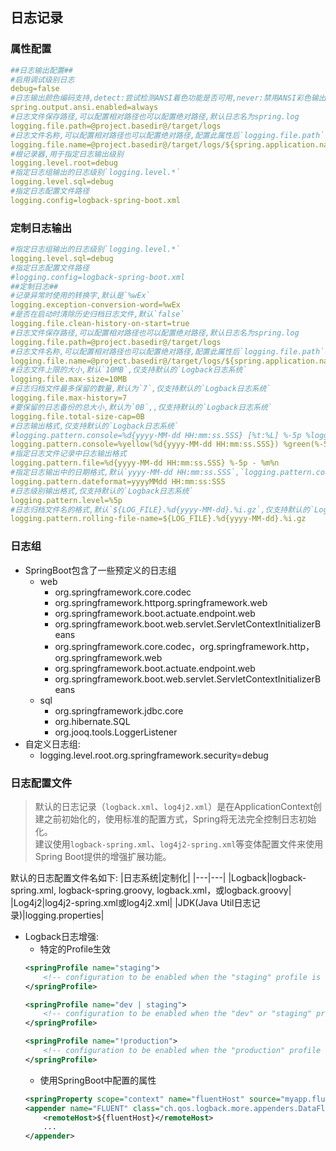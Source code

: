 ## 日志记录
### 属性配置
```yml
##日志输出配置##
#启用调试级别日志
debug=false
#日志输出颜色编码支持,detect:尝试检测ANSI着色功能是否可用,never:禁用ANSI彩色输出,always:启用ANSI彩色输出
spring.output.ansi.enabled=always
#日志文件保存路径,可以配置相对路径也可以配置绝对路径,默认日志名为spring.log
logging.file.path=@project.basedir@/target/logs
#日志文件名称,可以配置相对路径也可以配置绝对路径,配置此属性后`logging.file.path`不再生效,此属性未配置则日志路径为`logging.file.path/spring.log`
logging.file.name=@project.basedir@/target/logs/${spring.application.name}.log
#根记录器,用于指定日志输出级别
logging.level.root=debug
#指定日志组输出的日志级别`logging.level.*`
logging.level.sql=debug
#指定日志配置文件路径
logging.config=logback-spring-boot.xml
```
### 定制日志输出
```yml
#指定日志组输出的日志级别`logging.level.*`
logging.level.sql=debug
#指定日志配置文件路径
#logging.config=logback-spring-boot.xml
##定制日志##
#记录异常时使用的转换字,默认是`%wEx`
logging.exception-conversion-word=%wEx
#是否在启动时清除历史归档日志文件,默认`false`
logging.file.clean-history-on-start=true
#日志文件保存路径,可以配置相对路径也可以配置绝对路径,默认日志名为spring.log
logging.file.path=@project.basedir@/target/logs
#日志文件名称,可以配置相对路径也可以配置绝对路径,配置此属性后`logging.file.path`不再生效,此属性未配置则日志路径为`logging.file.path/spring.log`
logging.file.name=@project.basedir@/target/logs/${spring.application.name}.log
#日志文件上限的大小,默认`10MB`,仅支持默认的`Logback日志系统`
logging.file.max-size=10MB
#日志归档文件最多保留的数量,默认为`7`,仅支持默认的`Logback日志系统`
logging.file.max-history=7
#要保留的日志备份的总大小,默认为`0B`,,仅支持默认的`Logback日志系统`
logging.file.total-size-cap=0B
#日志输出格式,仅支持默认的`Logback日志系统`
#logging.pattern.console=%d{yyyy-MM-dd HH:mm:ss.SSS} [%t:%L] %-5p %logger{5}.[%M] - %m%n
logging.pattern.console=%yellow(%d{yyyy-MM-dd HH:mm:ss.SSS}) %green(%-5p) %highlight([%t]) %magenta(${PID}) %cyan(%logger{20}) - %red([%M,%L]) - %m%n
#指定日志文件记录中日志输出格式
logging.pattern.file=%d{yyyy-MM-dd HH:mm:ss.SSS} %-5p - %m%n
#指定日志输出中的日期格式,默认`yyyy-MM-dd HH:mm:ss.SSS`,`logging.pattern.console`未配置前提下此属性才会配置.
logging.pattern.dateformat=yyyyMMdd HH:mm:ss:SSS
#日志级别输出格式,仅支持默认的`Logback日志系统`
logging.pattern.level=%5p
#日志归档文件名的格式,默认`${LOG_FILE}.%d{yyyy-MM-dd}.%i.gz`,仅支持默认的`Logback日志系统`
logging.pattern.rolling-file-name=${LOG_FILE}.%d{yyyy-MM-dd}.%i.gz
```

### 日志组
* SpringBoot包含了一些预定义的日志组
    * web
        * org.springframework.core.codec
        * org.springframework.httporg.springframework.web
        * org.springframework.boot.actuate.endpoint.web
        * org.springframework.boot.web.servlet.ServletContextInitializerBeans
        * org.springframework.core.codec，org.springframework.http，org.springframework.web
        * org.springframework.boot.actuate.endpoint.web
        * org.springframework.boot.web.servlet.ServletContextInitializerBeans
    * sql
        * org.springframework.jdbc.core
        * org.hibernate.SQL
        * org.jooq.tools.LoggerListener
* 自定义日志组:
    * logging.level.root.org.springframework.security=debug

### 日志配置文件
> 默认的日志记录（`logback.xml`、`log4j2.xml`）是在ApplicationContext创建之前初始化的，使用标准的配置方式，Spring将无法完全控制日志初始化。<br>
> 建议使用`logback-spring.xml`、`log4j2-spring.xml`等变体配置文件来使用Spring Boot提供的增强扩展功能。<br>

默认的日志配置文件名如下:
|日志系统|定制化|
|---|---|
|Logback|logback-spring.xml, logback-spring.groovy, logback.xml，或logback.groovy|
|Log4j2|log4j2-spring.xml或log4j2.xml|
|JDK(Java Util日志记录)|logging.properties|

* Logback日志增强:
    * 特定的Profile生效
    ```xml
    <springProfile name="staging">
        <!-- configuration to be enabled when the "staging" profile is active -->
    </springProfile>

    <springProfile name="dev | staging">
        <!-- configuration to be enabled when the "dev" or "staging" profiles are active -->
    </springProfile>

    <springProfile name="!production">
        <!-- configuration to be enabled when the "production" profile is not active -->
    </springProfile>
    ```
    * 使用SpringBoot中配置的属性
    ```xml
    <springProperty scope="context" name="fluentHost" source="myapp.fluentd.host" defaultValue="localhost"/>
    <appender name="FLUENT" class="ch.qos.logback.more.appenders.DataFluentAppender">
        <remoteHost>${fluentHost}</remoteHost>
        ...
    </appender>
    ```
